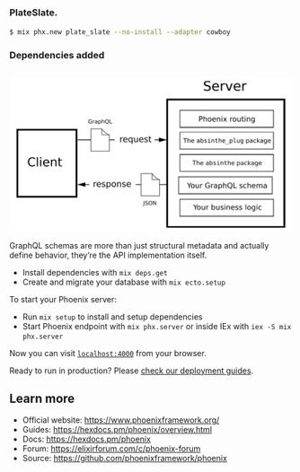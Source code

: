 ### PlateSlate.  
    
 ```bash
$ mix phx.new plate_slate --no-install --adapter cowboy
 ```   

 ### Dependencies added 
```elixir

```

<img src="../../img/graphql_overview.png" alt="Graphql request response overview">    
    
 GraphQL schemas are more than just structural metadata and actually define behavior, they’re the API implementation itself.    
    
* Install dependencies with `mix deps.get`
* Create and migrate your database with `mix ecto.setup`      
    
       
To start your Phoenix server:

  * Run `mix setup` to install and setup dependencies
  * Start Phoenix endpoint with `mix phx.server` or inside IEx with `iex -S mix phx.server`

Now you can visit [`localhost:4000`](http://localhost:4000) from your browser.

Ready to run in production? Please [check our deployment guides](https://hexdocs.pm/phoenix/deployment.html).

## Learn more

  * Official website: https://www.phoenixframework.org/
  * Guides: https://hexdocs.pm/phoenix/overview.html
  * Docs: https://hexdocs.pm/phoenix
  * Forum: https://elixirforum.com/c/phoenix-forum
  * Source: https://github.com/phoenixframework/phoenix
